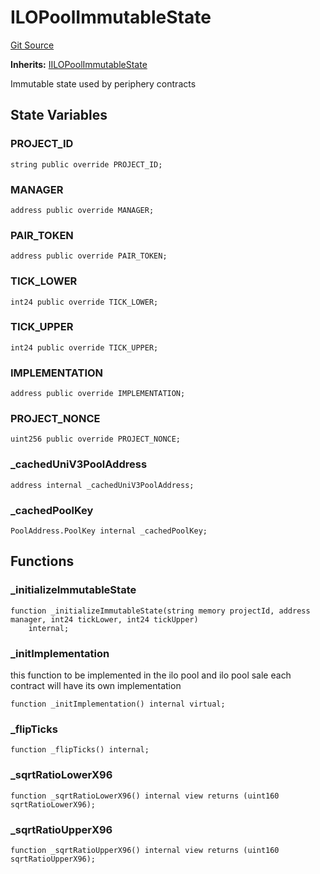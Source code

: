 # ILOPoolImmutableState
[Git Source](https://github.com/KYRDTeam/ilo-contracts/blob/af88dd9b3e8283ab97b6c9511aeb7bb607e3649d/src/base/ILOPoolImmutableState.sol)

**Inherits:**
[IILOPoolImmutableState](/src/interfaces/IILOPoolImmutableState.sol/interface.IILOPoolImmutableState.md)

Immutable state used by periphery contracts


## State Variables
### PROJECT_ID

```solidity
string public override PROJECT_ID;
```


### MANAGER

```solidity
address public override MANAGER;
```


### PAIR_TOKEN

```solidity
address public override PAIR_TOKEN;
```


### TICK_LOWER

```solidity
int24 public override TICK_LOWER;
```


### TICK_UPPER

```solidity
int24 public override TICK_UPPER;
```


### IMPLEMENTATION

```solidity
address public override IMPLEMENTATION;
```


### PROJECT_NONCE

```solidity
uint256 public override PROJECT_NONCE;
```


### _cachedUniV3PoolAddress

```solidity
address internal _cachedUniV3PoolAddress;
```


### _cachedPoolKey

```solidity
PoolAddress.PoolKey internal _cachedPoolKey;
```


## Functions
### _initializeImmutableState


```solidity
function _initializeImmutableState(string memory projectId, address manager, int24 tickLower, int24 tickUpper)
    internal;
```

### _initImplementation

this function to be implemented in the ilo pool and ilo pool sale
each contract will have its own implementation


```solidity
function _initImplementation() internal virtual;
```

### _flipTicks


```solidity
function _flipTicks() internal;
```

### _sqrtRatioLowerX96


```solidity
function _sqrtRatioLowerX96() internal view returns (uint160 sqrtRatioLowerX96);
```

### _sqrtRatioUpperX96


```solidity
function _sqrtRatioUpperX96() internal view returns (uint160 sqrtRatioUpperX96);
```

